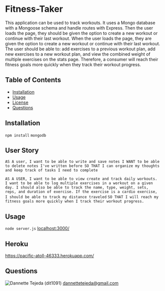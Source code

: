 # Fitness-Taker
This application can be used to track workouts. It uses a Mongo database with a Mongoose schema and handle routes with Express. Then the user loads the page, they should be given the option to create a new workout or continue with their last workout. When the user loads the page, they are given the option to create a new workout or continue with their last workout. The user should be able to: add exercises to a previous workout plan, add new exercises to a new workout plan, and view the combined weight of multiple exercises on the stats page. Therefore, a consumer will reach their fitness goals more quickly when they track their workout progress.

## Table of Contents 
* [Installation](#installation) 
* [Usage](#usage) 
* [License](#license) 
* [Questions](#questions) 


## Installation 
 `npm install`
 `mongodb`

## User Story
`AS A user, I want to be able to write and save notes
I WANT to be able to delete notes I've written before
SO THAT I can organize my thoughts and keep track of tasks I need to complete`

`AS A USER, I want to be able to view create and track daily workouts.` 
`I want to be able to log multiple exercises in a workout on a given day. I should also be able to track the name, type, weight, sets, reps, and duration of exercise. If the exercise is a cardio exercise, I should be able to track my distance traveled`
`SO THAT I will reach my fitness goals more quickly when I track their workout progress.`

## Usage 
 `node server.js`
 [localhost:3000/](https://http://localhost:3000/)
 
 ## Heroku
 https://pacific-atoll-46333.herokuapp.com/


## Questions 
![Dannette Tejeda](https://i.ibb.co/bd4tYV7/profile.png) (dit1091)  [dannettetejeda@gmail.com](mailto:dannettetejeda@gmail.com)
